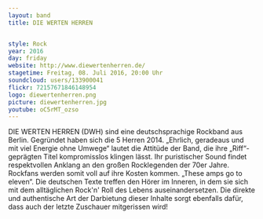 ```yaml
---
layout: band
title: DIE WERTEN HERREN


style: Rock
year: 2016
day: friday
website: http://www.diewertenherren.de/
stagetime: Freitag, 08. Juli 2016, 20:00 Uhr
soundcloud: users/133900041
flickr: 72157671846148954
logo: diewertenherren.png
picture: diewertenherren.jpg
youtube: oC5rMT_ozso
---
```

DIE WERTEN HERREN (DWH) sind eine deutschsprachige Rockband aus Berlin.
Gegründet haben sich die 5 Herren 2014.
„Ehrlich, geradeaus und mit viel Energie ohne Umwege“ lautet die Attitüde der Band, die ihre „Riff“- geprägten Titel kompromisslos klingen lässt. Ihr puristischer Sound findet respektvollen Anklang an den großen Rocklegenden der 70er Jahre. Rockfans werden somit voll auf ihre Kosten kommen. „These amps go to eleven“. Die deutschen Texte treffen den Hörer im Inneren, in dem sie sich mit dem alltäglichen Rock'n' Roll des Lebens auseinandersetzen. Die direkte und authentische Art der Darbietung dieser Inhalte sorgt ebenfalls dafür, dass auch der letzte Zuschauer mitgerissen wird!
